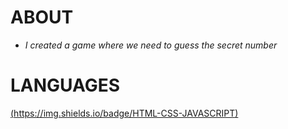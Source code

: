 # ABOUT
* *I created a game where we need to guess the secret number*  


# LANGUAGES
[(https://img.shields.io/badge/HTML-CSS-JAVASCRIPT)](https://img.shields.io/badge/HTML-CSS-JAVASCRIPT
)
